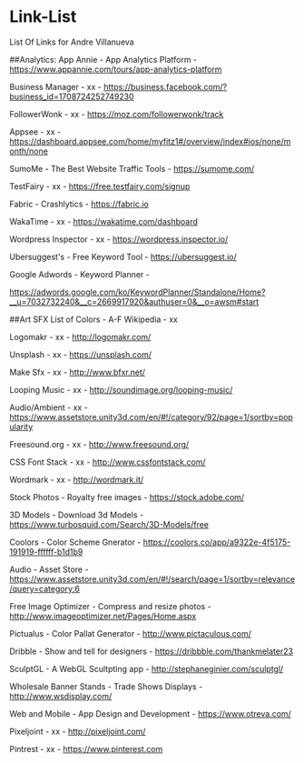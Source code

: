 # Link-List
List Of Links for Andre Villanueva

##Analytics:
App Annie - App Analytics Platform - https://www.appannie.com/tours/app-analytics-platform

Business Manager - xx - https://business.facebook.com/?business_id=1708724252749230

FollowerWonk - xx - https://moz.com/followerwonk/track

Appsee - xx - https://dashboard.appsee.com/home/myfitz1#/overview/index#ios/none/month/none

SumoMe - The Best Website Traffic Tools - https://sumome.com/

TestFairy - xx - https://free.testfairy.com/signup

Fabric - Crashlytics - https://fabric.io

WakaTime - xx - https://wakatime.com/dashboard

Wordpress Inspector - xx - https://wordpress.inspector.io/

Ubersuggest's - Free Keyword Tool - https://ubersuggest.io/

Google Adwords - Keyword Planner -

https://adwords.google.com/ko/KeywordPlanner/Standalone/Home?__u=7032732240&__c=2669917920&authuser=0&__o=awsm#start

##Art SFX
List of Colors - A-F Wikipedia - xx

Logomakr - xx - http://logomakr.com/

Unsplash - xx - https://unsplash.com/

Make Sfx - xx - http://www.bfxr.net/

Looping Music - xx - http://soundimage.org/looping-music/

Audio/Ambient - xx - https://www.assetstore.unity3d.com/en/#!/category/92/page=1/sortby=popularity

Freesound.org - xx - http://www.freesound.org/

CSS Font Stack - xx - http://www.cssfontstack.com/

Wordmark - xx - http://wordmark.it/

Stock Photos - Royalty free images - https://stock.adobe.com/

3D Models - Download 3d Models - https://www.turbosquid.com/Search/3D-Models/free

Coolors - Color Scheme Gnerator - https://coolors.co/app/a9322e-4f5175-191919-ffffff-b1d1b9

Audio - Asset Store - https://www.assetstore.unity3d.com/en/#!/search/page=1/sortby=relevance/query=category:6

Free Image Optimizer - Compress and resize photos - http://www.imageoptimizer.net/Pages/Home.aspx

Pictualus - Color Pallat Generator - http://www.pictaculous.com/

Dribble - Show and tell for designers - https://dribbble.com/thankmelater23

SculptGL - A WebGL Scultpting app - http://stephaneginier.com/sculptgl/

Wholesale Banner Stands - Trade Shows Displays - http://www.wsdisplay.com/

Web and Mobile - App Design and Development - https://www.otreva.com/

Pixeljoint - xx - http://pixeljoint.com/

Pintrest - xx - https://www.pinterest.com 
